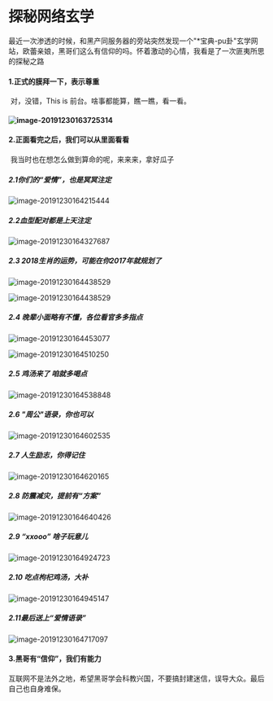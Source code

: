 # 探秘网络玄学

​	最近一次渗透的时候，和黑产同服务器的旁站突然发现一个"*宝典-pu卦"玄学网站，欧蕾亲娘，黑哥们这么有信仰的吗。怀着激动的心情，我看是了一次匪夷所思的探秘之路

#### 1.正式的膜拜一下，表示尊重

​	对，没错，This is 前台。啥事都能算，瞧一瞧，看一看。

#### ![image-20191230163725314](https://github.com/Jxysir/-/blob/master/img/image-20191230163725314.png)

#### 2.正面看完之后，我们可以从里面看看

​	我当时也在想怎么做到算命的呢，来来来，拿好瓜子

##### 2.1你们的“爱情”，也是冥冥注定

![image-20191230164215444](img\image-20191230164215444.png)

##### 2.2血型配对都是上天注定

![image-20191230164327687](img\image-20191230164327687.png)

##### 2.3 2018生肖的运势，可能在你2017年就规划了

![image-20191230164438529](img\image-20191230164438529.png)



![image-20191230164438529](img\image-20191230164438529.png)



##### 2.4 晚辈小面略有不懂，各位看官多多指点





![image-20191230164453077](img\image-20191230164453077.png)





![image-20191230164510250](img\image-20191230164510250.png)



##### 2.5 鸡汤来了 咱就多喝点

![image-20191230164538848](img\image-20191230164538848.png)

##### 2.6 "周公"语录，你也可以

![image-20191230164602535](img\image-20191230164602535.png)

##### 2.7 人生励志，你得记住

![image-20191230164620165](img\image-20191230164620165.png)

##### 2.8 防震减灾，提前有“方案”

![image-20191230164640426](img\image-20191230164640426.png)

##### 2.9 “xxooo” 啥子玩意儿

![image-20191230164924723](img\image-20191230164924723.png)

##### 2.10 吃点枸杞鸡汤，大补

![image-20191230164945147](img\image-20191230164945147.png)

##### 2.11最后送上“爱情语录”

![image-20191230164717097](img\image-20191230164717097.png)

#### 3.黑哥有“信仰”，我们有能力

​	互联网不是法外之地，希望黑哥学会科教兴国，不要搞封建迷信，误导大众。最后自己也自身难保。

​	


